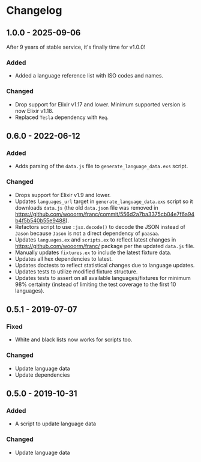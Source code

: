 # Changelog

## 1.0.0 - 2025-09-06

After 9 years of stable service, it's finally time for v1.0.0!

### Added

- Added a language reference list with ISO codes and names.

### Changed

- Drop support for Elixir v1.17 and lower. Minimum supported version is now Elixir v1.18.
- Replaced `Tesla` dependency with `Req`.

## 0.6.0 - 2022-06-12

### Added

- Adds parsing of the `data.js` file to `generate_language_data.exs` script.

### Changed

- Drops support for Elixir v1.9 and lower.
- Updates `languages_url` target in `generate_language_data.exs` script so it downloads `data.js` (the old `data.json` file was removed in <https://github.com/wooorm/franc/commit/556d2a7ba3375cb04e7f6a94b4f5b540b55e9488>).
- Refactors script to use `:jsx.decode()` to decode the JSON instead of `Jason` because `Jason` is not a direct dependency of `paasaa`.
- Updates `languages.ex` and `scripts.ex` to reflect latest changes in <https://github.com/wooorm/franc/> package per the updated `data.js` file.
- Manually updates `fixtures.ex` to include the latest fixture data.
- Updates all hex dependencies to latest.
- Updates doctests to reflect statistical changes due to language updates.
- Updates tests to utilize modified fixture structure.
- Updates tests to assert on all available languages/fixtures for minimum 98% certainty (instead of limiting the test coverage to the first 10 languages).

## 0.5.1 - 2019-07-07

### Fixed

- White and black lists now works for scripts too.

### Changed

- Update language data
- Update dependencies

## 0.5.0 - 2019-10-31

### Added

- A script to update language data

### Changed

- Update language data
